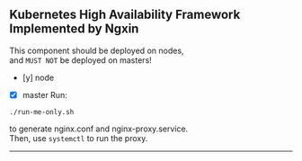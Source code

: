 Kubernetes High Availability Framework Implemented by Ngxin
---
This component should be deployed on nodes,  
and `MUST NOT` be deployed on masters!   
- [y] node
- [x] master
Run:
```
./run-me-only.sh
```
to generate nginx.conf and nginx-proxy.service.  
Then, use `systemctl` to run the proxy.  

---
